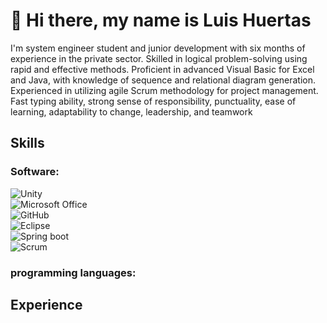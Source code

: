 # 👋 Hi there, my name is Luis Huertas  

I'm system engineer student and junior development with six months of experience in the private sector. Skilled in logical problem-solving using rapid and effective methods. Proficient in advanced Visual Basic for Excel and Java, with knowledge of sequence and relational diagram generation. Experienced in utilizing agile Scrum methodology for project management. Fast typing ability, strong sense of responsibility, punctuality, ease of learning, adaptability to change, leadership, and teamwork

## Skills
  
### Software:

  ![Unity](https://img.shields.io/badge/Unity-lightgrey?style=for-the-badge&logo=Unity&logoColor=white&labelColor=101010)</br>
  ![Microsoft Office](https://img.shields.io/badge/Microsoft_Office-red?style=for-the-badge&logo=MicrosoftOffice&logoColor=white&labelColor=101010)</br>
  ![GitHub](https://img.shields.io/badge/GitHub-white?style=for-the-badge&logo=GitHub&logoColor=white&labelColor=101010)</br>
  ![Eclipse](https://img.shields.io/badge/Eclipse-darkblue?style=for-the-badge&logo=Eclipse&logoColor=white&labelColor=101010)</br>
  ![Spring boot](https://img.shields.io/badge/Spring_boot-green?style=for-the-badge&logo=Springboot&logoColor=white&labelColor=101010)</br>
  ![Scrum](https://img.shields.io/badge/Scrum-blue?style=for-the-badge&logo=agile&logoColor=white&labelColor=101010)</br>


### programming languages:


## Experience 
